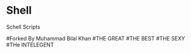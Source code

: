 # Shell
Schell Scripts

#Forked By Muhammad Bilal Khan
#THE GREAT
#THE BEST
#THE SEXY
#THe INTELEGENT
